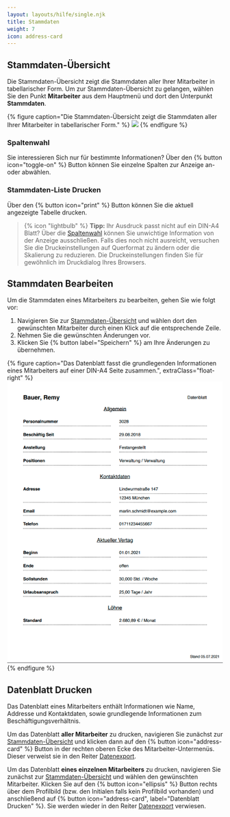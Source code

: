 ```yaml
---
layout: layouts/hilfe/single.njk
title: Stammdaten
weight: 7
icon: address-card
---
```


## Stammdaten-Übersicht

Die Stammdaten-Übersicht zeigt die Stammdaten aller Ihrer Mitarbeiter in tabellarischer Form. Um zur
Stammdaten-Übersicht zu gelangen, wählen Sie den Punkt **Mitarbeiter** aus dem Hauptmenü und dort den Unterpunkt
**Stammdaten**.

{% figure caption="Die Stammdaten-Übersicht zeigt die Stammdaten aller Ihrer Mitarbeiter in tabellarischer Form." %}
<img src="übersicht.webp" />
{% endfigure %}

### Spaltenwahl

Sie interessieren Sich nur für bestimmte Informationen? Über den {% button icon="toggle-on" %} Button können Sie einzelne Spalten zur Anzeige an- oder abwählen.

### Stammdaten-Liste Drucken

Über den {% button icon="print" %} Button können Sie die aktuell angezeigte Tabelle drucken.

> {% icon "lightbulb" %} **Tipp:** Ihr Ausdruck passt nicht auf ein DIN-A4 Blatt? Über die [Spaltenwahl](#spaltenwahl)
> können Sie unwichtige Information von der Anzeige ausschließen. Falls dies noch nicht ausreicht, versuchen Sie die
> Druckeinstellungen auf Querformat zu ändern oder die Skalierung zu reduzieren. Die Druckeinstellungen finden Sie für
> gewöhnlich im Druckdialog Ihres Browsers.

## Stammdaten Bearbeiten

Um die Stammdaten eines Mitarbeiters zu bearbeiten, gehen Sie wie folgt vor:

1. Navigieren Sie zur [Stammdaten-Übersicht](#stammdaten-übersicht) und wählen dort den gewünschten Mitarbeiter durch einen Klick auf die entsprechende Zeile.
2. Nehmen Sie die gewünschten Änderungen vor.
3. Klicken Sie {% button label="Speichern" %} am Ihre Änderungen zu übernehmen.

{% figure caption="Das Datenblatt fasst die grundlegenden Informationen eines Mitarbeiters auf einer DIN-A4 Seite zusammen.", extraClass="float-right" %}
<img src="datenblatt.webp" />
{% endfigure %}

## Datenblatt Drucken

Das Datenblatt eines Mitarbeiters enthält Informationen wie Name, Addresse und Kontaktdaten, sowie grundlegende
Informationen zum Beschäftigungsverhältnis.

Um das Datenblatt **aller Mitarbeiter** zu drucken, navigieren Sie zunächst zur
[Stammdaten-Übersicht](stammdaten-übersicht) und klicken dann auf den {% button icon="address-card" %} Button in der rechten oberen Ecke des Mitarbeiter-Untermenüs. Dieser verweist sie in den Reiter [Datenexport](/hilfe/handbuch/datenexport/). 

Um das Datenblatt **eines einzelnen Mitarbeiters** zu drucken, navigieren Sie zunächst zur
[Stammdaten-Übersicht](stammdaten-übersicht) und wählen den gewünschten Mitarbeiter. Klicken Sie auf den {% button icon="ellipsis" %} Button rechts über dem Profilbild (bzw. den Initialen falls kein Profilbild vorhanden) und anschließend auf {% button icon="address-card", label="Datenblatt Drucken" %}. Sie werden wieder in den Reiter [Datenexport](/hilfe/handbuch/datenexport/) verwiesen. 
